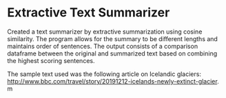 # Extractive Text Summarizer

Created a text summarizer by extractive summarization using cosine similarity. The program allows for the summary to be different lengths and maintains order of sentences. The output consists of a comparison dataframe between the original and summarized text based on combining the highest scoring sentences. 

The sample text used was the following article on Icelandic glaciers: http://www.bbc.com/travel/story/20191212-icelands-newly-extinct-glacier. 
m
